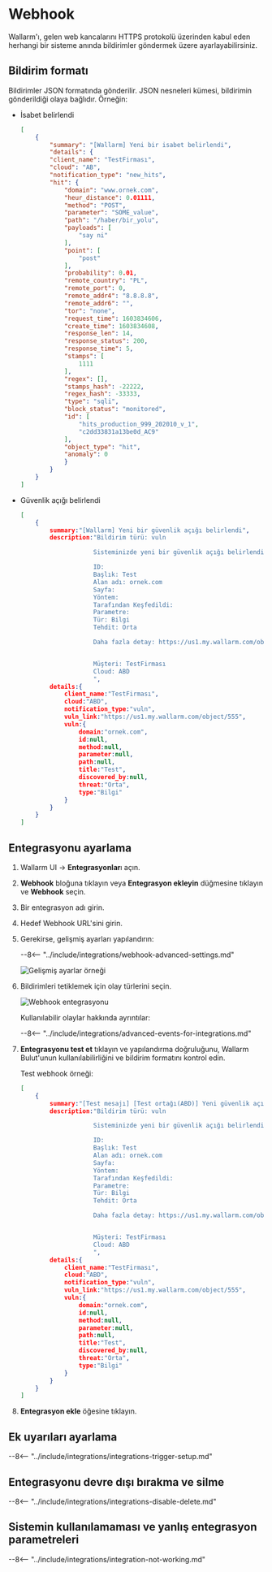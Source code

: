 # Webhook

Wallarm'ı, gelen web kancalarını HTTPS protokolü üzerinden kabul eden herhangi bir sisteme anında bildirimler göndermek üzere ayarlayabilirsiniz.

## Bildirim formatı

Bildirimler JSON formatında gönderilir. JSON nesneleri kümesi, bildirimin gönderildiği olaya bağlıdır. Örneğin:

* İsabet belirlendi

    ```json
    [
        {
            "summary": "[Wallarm] Yeni bir isabet belirlendi",
            "details": {
            "client_name": "TestFirması",
            "cloud": "AB",
            "notification_type": "new_hits",
            "hit": {
                "domain": "www.ornek.com",
                "heur_distance": 0.01111,
                "method": "POST",
                "parameter": "SOME_value",
                "path": "/haber/bir_yolu",
                "payloads": [
                    "say ni"
                ],
                "point": [
                    "post"
                ],
                "probability": 0.01,
                "remote_country": "PL",
                "remote_port": 0,
                "remote_addr4": "8.8.8.8",
                "remote_addr6": "",
                "tor": "none",
                "request_time": 1603834606,
                "create_time": 1603834608,
                "response_len": 14,
                "response_status": 200,
                "response_time": 5,
                "stamps": [
                    1111
                ],
                "regex": [],
                "stamps_hash": -22222,
                "regex_hash": -33333,
                "type": "sqli",
                "block_status": "monitored",
                "id": [
                    "hits_production_999_202010_v_1",
                    "c2dd33831a13be0d_AC9"
                ],
                "object_type": "hit",
                "anomaly": 0
                }
            }
        }
    ]
    ```
* Güvenlik açığı belirlendi

    ```json
    [
        {
            summary:"[Wallarm] Yeni bir güvenlik açığı belirlendi",
            description:"Bildirim türü: vuln

                        Sisteminizde yeni bir güvenlik açığı belirlendi.

                        ID: 
                        Başlık: Test
                        Alan adı: ornek.com
                        Sayfa: 
                        Yöntem: 
                        Tarafından Keşfedildi: 
                        Parametre: 
                        Tür: Bilgi
                        Tehdit: Orta

                        Daha fazla detay: https://us1.my.wallarm.com/object/555


                        Müşteri: TestFirması
                        Cloud: ABD
                        ",
            details:{
                client_name:"TestFirması",
                cloud:"ABD",
                notification_type:"vuln",
                vuln_link:"https://us1.my.wallarm.com/object/555",
                vuln:{
                    domain:"ornek.com",
                    id:null,
                    method:null,
                    parameter:null,
                    path:null,
                    title:"Test",
                    discovered_by:null,
                    threat:"Orta",
                    type:"Bilgi"
                }
            }
        }
    ]
    ```

## Entegrasyonu ayarlama

1. Wallarm UI → **Entegrasyonlar**ı açın.
1. **Webhook** bloğuna tıklayın veya **Entegrasyon ekleyin** düğmesine tıklayın ve **Webhook** seçin.
1. Bir entegrasyon adı girin.
1. Hedef Webhook URL'sini girin.
1. Gerekirse, gelişmiş ayarları yapılandırın:

    --8<-- "../include/integrations/webhook-advanced-settings.md"

    ![Gelişmiş ayarlar örneği](../../../images/user-guides/settings/integrations/additional-webhook-settings.png)
1. Bildirimleri tetiklemek için olay türlerini seçin.

    ![Webhook entegrasyonu](../../../images/user-guides/settings/integrations/add-webhook-integration.png)

    Kullanılabilir olaylar hakkında ayrıntılar:

    --8<-- "../include/integrations/advanced-events-for-integrations.md"

1. **Entegrasyonu test et** tıklayın ve yapılandırma doğruluğunu, Wallarm Bulut'unun kullanılabilirliğini ve bildirim formatını kontrol edin.

    Test webhook örneği:

    ```json
    [
        {
            summary:"[Test mesajı] [Test ortağı(ABD)] Yeni güvenlik açığı tespit edildi",
            description:"Bildirim türü: vuln

                        Sisteminizde yeni bir güvenlik açığı belirlendi.

                        ID: 
                        Başlık: Test
                        Alan adı: ornek.com
                        Sayfa: 
                        Yöntem: 
                        Tarafından Keşfedildi: 
                        Parametre: 
                        Tür: Bilgi
                        Tehdit: Orta

                        Daha fazla detay: https://us1.my.wallarm.com/object/555


                        Müşteri: TestFirması
                        Cloud: ABD
                        ",
            details:{
                client_name:"TestFirması",
                cloud:"ABD",
                notification_type:"vuln",
                vuln_link:"https://us1.my.wallarm.com/object/555",
                vuln:{
                    domain:"ornek.com",
                    id:null,
                    method:null,
                    parameter:null,
                    path:null,
                    title:"Test",
                    discovered_by:null,
                    threat:"Orta",
                    type:"Bilgi"
                }
            }
        }
    ]
    ```

1. **Entegrasyon ekle** öğesine tıklayın.

## Ek uyarıları ayarlama

--8<-- "../include/integrations/integrations-trigger-setup.md"

## Entegrasyonu devre dışı bırakma ve silme

--8<-- "../include/integrations/integrations-disable-delete.md"

## Sistemin kullanılamaması ve yanlış entegrasyon parametreleri

--8<-- "../include/integrations/integration-not-working.md"